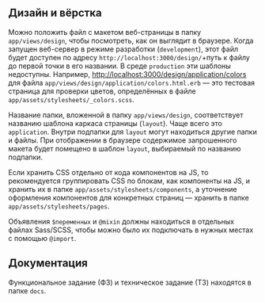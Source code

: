 
## Дизайн и вёрстка

Можно положить файл с макетом веб-страницы в папку `app/views/design`, чтобы посмотреть, как он
выглядит в браузере. Когда запущен веб-сервер в режиме разработки (`development`), этот файл будет
доступен по адресу `http://localhost:3000/design/`+путь к файлу до первой точки в его названии.
В среде `production` эти шаблоны недоступны. Например,
[http://localhost:3000/design/application/colors](http://localhost:3000/design/application/colors)
для файла `app/views/design/application/colors.html.erb` — это тестовая страница для проверки
цветов, определённых в файле `app/assets/stylesheets/_colors.scss`.

Название папки, вложенной в папку `app/views/design`, соответствует названию шаблона каркаса
страницы (`layout`). Чаще всего это `application`. Внутри подпапки для `layout` могут находиться
другие папки и файлы. При отображении в браузере содержимое запрошенного макета будет помещено
в шаблон `layout`, выбираемый по названию подпапки.

Если хранить CSS отдельно от кода компонентов на JS, то рекомендуется группировать CSS по блокам,
как компоненты на JS, и хранить их в папке `app/assets/stylesheets/components`, а уточнение
оформления компонентов для конкретных страниц — хранить в папке `app/assets/stylesheets/pages`.

Объявления `$переменных` и `@mixin` должны находиться в отдельных файлах Sass/SCSS, чтобы можно
было их подключать в нужных местах с помощью `@import`.

## Документация

Функциональное задание (ФЗ) и техническое задание (ТЗ) находятся в папке `docs`.
